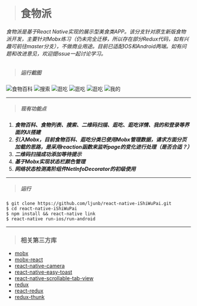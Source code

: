 ># 食物派

###### 食物派是基于React Native实现的展示型美食类APP。该分支针对原生新版食物派开发，主要针对Mobx练习（仍未完全迁移，所以存在部分Redux代码，如有兴趣可前往master分支），不做商业用途。目前已适配iOS和Android两端。如有问题和改进意见，欢迎提issue一起讨论学习。

> ##### 运行截图

![食物百科](https://github.com/ljunb/react-native-iShiWuPai/blob/alpha/screenshot/food.png)
![搜索](https://github.com/ljunb/react-native-iShiWuPai/blob/alpha/screenshot/search.png)
![逛吃](https://github.com/ljunb/react-native-iShiWuPai/blob/alpha/screenshot/feed.png)
![逛吃](https://github.com/ljunb/react-native-iShiWuPai/blob/alpha/screenshot/feed4.png)
![逛吃](https://github.com/ljunb/react-native-iShiWuPai/blob/alpha/screenshot/foods.png)
![我的](https://github.com/ljunb/react-native-iShiWuPai/blob/alpha/screenshot/profile.png)

---



> ##### 现有功能点

1.  ***食物百科、食物列表、搜索、二维码扫描、逛吃、逛吃详情、我的和登录等界面的UI搭建***
2.  ***引入Mobx，目前食物百科、逛吃分类已使用Mobx管理数据，请求方面分页加载的思路，是采用reaction函数来监听page的变化进行处理（是否合适？）***
3.  ***二维码扫描成功添加等待提示***
4.  ***基于Mobx实现状态栏颜色管理***
5.  ***网络状态检测高阶组件NetInfoDecorator的初级使用***

---

> ##### 运行

```
$ git clone https://github.com/ljunb/react-native-iShiWuPai.git
$ cd react-native-iShiWuPai 
$ npm install && react-native link
$ react-native run-ios/run-android
```

---

> ### 相关第三方库

- [mobx](https://github.com/mobxjs/mobx)
- [mobx-react](https://github.com/mobxjs/mobx-react)
- [react-native-camera](https://github.com/lwansbrough/react-native-camera)
- [react-native-easy-toast](https://github.com/crazycodeboy/react-native-easy-toast)
- [react-native-scrollable-tab-view](https://github.com/skv-headless/react-native-scrollable-tab-view)
- [redux](https://github.com/reactjs/redux)
- [react-redux](https://github.com/reactjs/react-redux)
- [redux-thunk](https://github.com/gaearon/redux-thunk)